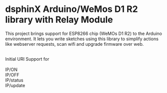 
<h1> dsphinX Arduino/WeMos D1 R2 library with Relay Module  </h1>

This project brings support for ESP8266 chip (WeMOs D1 R2) to the Arduino environment. It lets you write sketches using this library to simplify actions like webserver requests, scan wifi  and upgrade firmware over web.

<br/>
Initial URI Support for 
<br/>
<br/>
IP/ON<br/>
IP/OFF<br/>
IP/status<br/>
IP/update<br/>
<br/>

 
